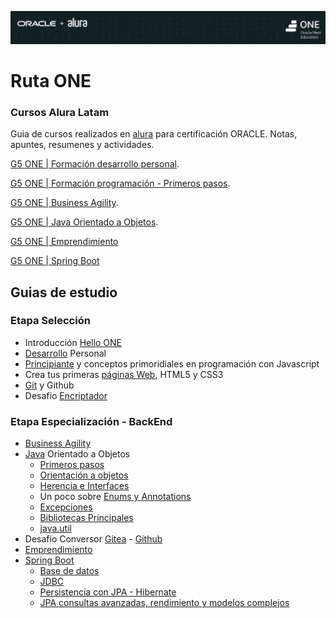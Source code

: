 ![img](./imgs/baner_alura_one.png)

# Ruta ONE

### Cursos Alura Latam

Guia de cursos realizados en [alura](https://app.aluracursos.com/dashboard)
para certificación ORACLE. Notas, apuntes, resumenes y actividades.

[G5 ONE | Formación desarrollo personal](https://app.aluracursos.com/formacion-desarrollo-personal-grupo5-one).

[G5 ONE | Formación programación - Primeros pasos](https://app.aluracursos.com/formacion-programacion-primeros-pasos-grupo5-one).

[G5 ONE | Business Agility](https://app.aluracursos.com/formacion-business-agility-grupo5-one).

[G5 ONE | Java Orientado a Objetos](https://app.aluracursos.com/formacion-javaoo-grupo5-one).

[G5 ONE | Emprendimiento](https://app.aluracursos.com/formacion-emprendimiento-grupo5-one)

[G5 ONE | Spring Boot](https://app.aluracursos.com/formacion-spring-framework-grupo-5-one)

## Guias de estudio

### Etapa Selección

- Introducción [Hello ONE](./001_desarrollo_personal/hello_one.md)
- [Desarrollo](./001_desarrollo_personal/README.md) Personal
- [Principiante](./002-003_logica_de_programacion/README.md) y conceptos
primoridiales en programación con Javascript
- Crea tus primeras [páginas Web](./004_primeras_paginas/README.md), HTML5 y CSS3
- [Git](./005_Git_y_github/README.md) y Github
- Desafío [Encriptador](./006_challenge_encriptador/README.md)

### Etapa Especialización - BackEnd

- [Business Agility](./007_business_agility/README.md)
- [Java](./008_java_oo/README.md) Orientado a Objetos
  - [Primeros pasos](./008_java_oo/primeros_pasos.md)
  - [Orientación a objetos](./008_java_oo/orientacion_obj.md)
  - [Herencia e Interfaces](./008_java_oo/herencia_interfaces.md)
  - Un poco sobre [Enums y Annotations](./008_java_oo/enums_anotaciones_java.md)
  - [Excepciones](./008_java_oo/excepciones.md)
  - [Bibliotecas Principales](./008_java_oo/bibliotecas_principales.md)
  - [java.util](./008_java_oo/java_util.md)
- Desafío Conversor [Gitea](https://gitea.kickto.net/devfzn/desafio_conversor) -
[Github](https://github.com/DevFzn/Desafio_Conversor)
- [Emprendimiento](./009_emprendimiento/)
- [Spring Boot](./010_spring_boot/README.md)
  - [Base de datos](./010_spring_boot/base_de_datos.md)
  - [JDBC](./010_spring_boot/jdbc.md)
  - [Persistencia con JPA - Hibernate](./010_spring_boot/jpa_persistencia_hibernate.md)
  - [JPA consultas avanzadas, rendimiento y modelos complejos](./010_spring_boot/jpa_avanzado.md)

